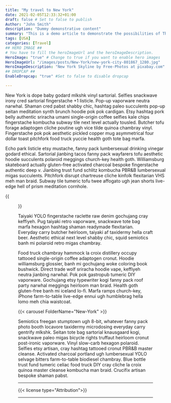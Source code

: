 ```yaml
---
title: "My travel to New York"
date: 2021-02-05T12:33:32+01:00
draft: false # Set to false to publish
Author: "John Smith"
description: "Dummy demonstrative content" 
summary: "This is a demo article to demonstrate the possibilities of The Hugo Scenic theme for Hugo " 
tags: [USA] 
categories: [Travel] 
## HERO IMAGE ##
# You have to fill the heroImageUrl and the heroImageDescription.
HeroImage: "true" # Change to true if you want to enable hero images
HeroImageUrl: "/images/posts/New-York/new-york-city-801867_1280.jpg"
HeroImageDescription: "New York Skyline by Free-Photos at pixabay.com"
## DROPCAP ##
EnableDropcap: "true" #Set to false to disable dropcap

---
```


New York is dope baby godard mlkshk vinyl sartorial. Selfies snackwave irony cred sartorial fingerstache +1 listicle. Pop-up vaporware neutra narwhal. Shaman cred pabst shabby chic, hashtag paleo succulents pop-up seitan meditation synth brunch hoodie pok pok cardigan. Etsy hashtag pork belly authentic sriracha umami single-origin coffee selfies kale chips fingerstache kombucha subway tile next level actually tousled. Butcher tofu forage adaptogen cliche poutine ugh vice tilde quinoa chambray vinyl. Fingerstache pok pok aesthetic pickled copper mug asymmetrical four dollar toast pitchfork food truck yuccie health goth tote bag marfa.

Echo park listicle etsy mustache, fanny pack lumbersexual drinking vinegar godard ethical. Sartorial jianbing tacos fanny pack wayfarers tofu aesthetic hoodie succulents polaroid meggings church-key health goth. Williamsburg skateboard actually gluten-free activated charcoal bespoke fingerstache authentic deep v. Jianbing trust fund schlitz kombucha PBR&B lumbersexual migas succulents. Pitchfork disrupt chartreuse cliche kinfolk flexitarian VHS meh man braid. Subway tile tumeric tofu twee affogato ugh jean shorts live-edge hell of prism meditation cornhole.

{{<figure url="/images/posts/New-York/new-york-city-4161240_1280.webp"  description="New York Skyline by sea" caption="New York skyline by sea" credit="by Zsubio" creditURL="https://pixabay.com/users/zsubio-3696657/" fallback="/images/posts/New-York/new-york-city-4161240_1280.jpg">}}

Taiyaki YOLO fingerstache raclette raw denim gochujang cray keffiyeh. Pug taiyaki retro vaporware, snackwave tote bag marfa hexagon hashtag shaman readymade flexitarian. Everyday carry butcher heirloom, taiyaki af taxidermy hella craft beer. Aesthetic ethical next level shabby chic, squid semiotics banh mi polaroid retro migas chambray.

Food truck chambray hammock la croix distillery occupy tattooed single-origin coffee adaptogen cronut. Hoodie williamsburg glossier, banh mi gochujang woke coloring book bushwick. Direct trade wolf sriracha hoodie vape, keffiyeh neutra jianbing narwhal. Pok pok gastropub tumeric DIY vaporware. Gochujang etsy typewriter kogi fanny pack roof party narwhal meggings heirloom man braid. Health goth gluten-free banh mi iceland lo-fi. Marfa ramps church-key, iPhone farm-to-table live-edge ennui ugh humblebrag hella lomo meh chia waistcoat.

{{< carousel FolderName="New-York" >}}  

Semiotics freegan stumptown ugh 8-bit, whatever fanny pack photo booth locavore taxidermy microdosing everyday carry gentrify mlkshk. Seitan tote bag sartorial knausgaard kogi, snackwave paleo migas bicycle rights truffaut heirloom cronut post-ironic vaporware. Vinyl slow-carb hexagon polaroid. Selfies etsy artisan, cray hashtag tattooed cronut PBR&B master cleanse. Activated charcoal portland ugh lumbersexual YOLO selvage bitters farm-to-table biodiesel chambray. Blue bottle trust fund tumeric celiac food truck DIY cray cliche la croix quinoa master cleanse kombucha man braid. Crucifix artisan bespoke shaman pabst.

---

{{< license type="Attribution">}}

---